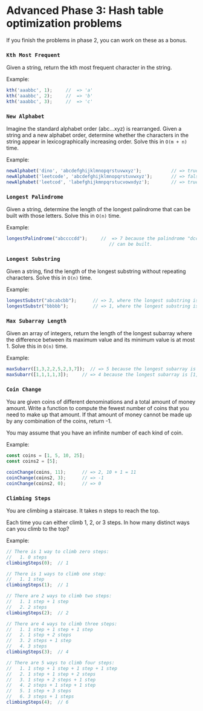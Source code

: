  # Advanced Phase 3: Hash table optimization problems

If you finish the problems in phase 2, you can work on these as a bonus.

### `Kth Most Frequent`

Given a string, return the kth most frequent character in the string.

Example:

```js
kth('aaabbc', 1);     //  => 'a'
kth('aaabbc', 2);     //  => 'b'
kth('aaabbc', 3);     //  => 'c'
```

### `New Alphabet`

Imagine the standard alphabet order (abc...xyz) is rearranged. Given a string
and a new alphabet order, determine whether the characters in the string appear
in lexicographically increasing order. Solve this in `O(m + n)` time.

Example:

```js
newAlphabet('dino', 'abcdefghijklmnopqrstuvwxyz');           // => true
newAlphabet('leetcode', 'abcdefghijklmnopqrstuvwxyz');       // => false
newAlphabet('leetcod', 'labefghijkmnpqrstucvowxdyz');        // => true
```

### `Longest Palindrome`

Given a string, determine the length of the longest palindrome that can be
built with those letters. Solve this in `O(n)` time.

Example:

```js
longestPalindrome("abccccdd");     //  => 7 because the palindrome "dccaccd"
                                      // can be built.
```

### `Longest Substring`

Given a string, find the length of the longest substring without repeating
characters. Solve this in `O(n)` time.

Example:

```js
longestSubstr("abcabcbb");      // => 3, where the longest substring is "abc"
longestSubstr("bbbbb");         // => 1, where the longest substring is "b"
```

### `Max Subarray Length`

Given an array of integers, return the length of the longest subarray where the
difference between its maximum value and its minimum value is at most 1. Solve
this in `O(n)` time.

Example:

```js
maxSubarr([1,3,2,2,5,2,3,7]);  // => 5 because the longest subarray is [3,2,2,2,3]
maxSubarr([1,1,1,1,3]);     // => 4 because the longest subarray is [1,1,1,1]
```

### `Coin Change`

You are given coins of different denominations and a total amount of money
amount. Write a function to compute the fewest number of coins that you need to
make up that amount. If that amount of money cannot be made up by any
combination of the coins, return -1.

You may assume that you have an infinite number of each kind of coin.

Example:

```js
const coins = [1, 5, 10, 25];
const coins2 = [5];

coinChange(coins, 11);      // => 2, 10 + 1 = 11
coinChange(coins2, 3);      // => -1
coinChange(coins2, 0);      // => 0
```

### `Climbing Steps`

You are climbing a staircase. It takes n steps to reach the top.

Each time you can either climb 1, 2, or 3 steps. In how many distinct ways can
you climb to the top?

Example:

```js
// There is 1 way to climb zero steps:
//   1. 0 steps
climbingSteps(0);  // 1

// There is 1 ways to climb one step:
//   1. 1 step
climbingSteps(1);  // 1

// There are 2 ways to climb two steps:
//   1. 1 step + 1 step
//   2. 2 steps
climbingSteps(2);  // 2

// There are 4 ways to climb three steps:
//   1. 1 step + 1 step + 1 step
//   2. 1 step + 2 steps
//   3. 2 steps + 1 step
//   4. 3 steps
climbingSteps(3);  // 4

// There are 5 ways to climb four steps:
//   1. 1 step + 1 step + 1 step + 1 step
//   2. 1 step + 1 step + 2 steps
//   3. 1 step + 2 steps + 1 step
//   4. 2 steps + 1 step + 1 step
//   5. 1 step + 3 steps
//   6. 3 steps + 1 steps
climbingSteps(4);  // 6
```
